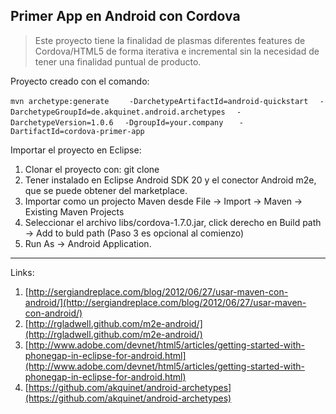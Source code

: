 ## Primer App en Android con Cordova #

>Este proyecto tiene la finalidad de plasmas diferentes features de Cordova/HTML5 de forma iterativa e incremental sin la necesidad de tener una finalidad puntual de producto.

Proyecto creado con el comando:


`mvn archetype:generate `
`   -DarchetypeArtifactId=android-quickstart`
`   -DarchetypeGroupId=de.akquinet.android.archetypes `
`   -DarchetypeVersion=1.0.6 `
`   -DgroupId=your.company `
`   -DartifactId=cordova-primer-app`


Importar el proyecto en Eclipse:

1. Clonar el proyecto con: git clone
2. Tener instalado en Eclipse Android SDK 20 y el conector Android m2e, que se puede obtener del marketplace.
3. Importar como un projecto Maven desde File -> Import -> Maven -> Existing Maven Projects
4. Seleccionar el archivo libs/cordova-1.7.0.jar, click derecho en Build path -> Add to buld path (Paso 3 es opcional al comienzo)
5. Run As -> Android Application.

***

Links:

1. [http://sergiandreplace.com/blog/2012/06/27/usar-maven-con-android/](http://sergiandreplace.com/blog/2012/06/27/usar-maven-con-android/)
2. [http://rgladwell.github.com/m2e-android/](http://rgladwell.github.com/m2e-android/)
3. [http://www.adobe.com/devnet/html5/articles/getting-started-with-phonegap-in-eclipse-for-android.html](http://www.adobe.com/devnet/html5/articles/getting-started-with-phonegap-in-eclipse-for-android.html)
4. [https://github.com/akquinet/android-archetypes](https://github.com/akquinet/android-archetypes)